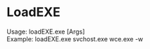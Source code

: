 # LoadEXE

Usage: loadEXE.exe <System EXE> <Our EXE> [Args]<br>
Example: loadEXE.exe svchost.exe wce.exe -w<br>
